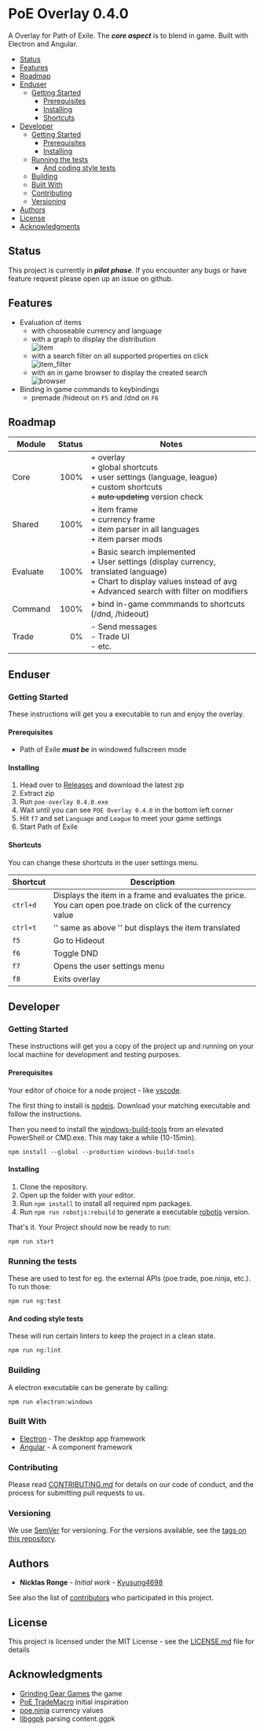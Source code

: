 # PoE Overlay 0.4.0

A Overlay for Path of Exile. The ***core aspect*** is to blend in game. Built with Electron and Angular. 

<!-- TOC -->
- [Status](#status)
- [Features](#features)
- [Roadmap](#roadmap)
- [Enduser](#enduser)
    - [Getting Started](#getting-started)
        - [Prerequisites](#prerequisites)
        - [Installing](#installing)
        - [Shortcuts](#shortcuts)
- [Developer](#developer)
    - [Getting Started](#getting-started-1)
        - [Prerequisites](#prerequisites-1)
        - [Installing](#installing-1)
    - [Running the tests](#running-the-tests)
        - [And coding style tests](#and-coding-style-tests)
    - [Building](#building)
    - [Built With](#built-with)
    - [Contributing](#contributing)
    - [Versioning](#versioning)
- [Authors](#authors)
- [License](#license)
- [Acknowledgments](#acknowledgments)
<!-- /TOC -->

## Status

This project is currently in ***pilot phase***. If you encounter any bugs or have feature request please open up an issue on github.

## Features

* Evaluation of items
    * with chooseable currency and language
    * with a graph to display the distribution<br> ![item](img/item.jpg)
    * with a search filter on all supported properties on click<br> ![item_filter](img/item_filter.jpg)
    * with an in game browser to display the created search<br> ![browser](img/item_browser.jpg)
* Binding in game commands to keybindings
    * premade /hideout on `F5` and /dnd on `F6`

## Roadmap

| Module        | Status        | Notes   |
| ------------- |-------------: | ------- |
| Core | 100% | + overlay<br>+ global shortcuts<br>+ user settings (language, league)<br>+ custom shortcuts<br>+ ~~auto updating~~ version check
| Shared | 100% | + item frame<br>+ currency frame<br>+ item parser in all languages<br>+ item parser mods
| Evaluate         | 100%           | + Basic search implemented <br>+ User settings (display currency, translated language) <br>+ Chart to display values instead of avg <br>+ Advanced search with filter on modifiers |
| Command        | 100%            | + bind in-game commmands to shortcuts (/dnd, /hideout) |
| Trade      | 0%           | - Send messages<br>- Trade UI<br>- etc.       |


## Enduser

### Getting Started

These instructions will get you a executable to run and enjoy the overlay.

#### Prerequisites

* Path of Exile ***must be*** in windowed fullscreen mode

#### Installing

1. Head over to [Releases](https://github.com/Kyusung4698/PoE-Overlay/releases) and download the latest zip
2. Extract zip
3. Run `poe-overlay 0.4.0.exe`
4. Wait until you can see `POE Overlay 0.4.0` in the bottom left corner
5. Hit `f7` and set `Language` and `League` to meet your game settings
6. Start Path of Exile

#### Shortcuts

You can change these shortcuts in the user settings menu.

|Shortcut   |Description
|---        |---	    
| `ctrl+d`  | Displays the item in a frame and evaluates the price. You can open poe.trade on click of the currency value
| `ctrl+t`  | '' same as above '' but displays the item translated
| `f5`      | Go to Hideout
| `f6`      | Toggle DND
| `f7`      | Opens the user settings menu
| `f8`      | Exits overlay

## Developer

### Getting Started

These instructions will get you a copy of the project up and running on your local machine for development and testing purposes.

#### Prerequisites

Your editor of choice for a node project - like [vscode](https://code.visualstudio.com/).

The first thing to install is [nodejs](https://nodejs.org/en/). Download your matching executable and follow the instructions.

Then you need to install the [windows-build-tools](https://github.com/felixrieseberg/windows-build-tools) from an elevated PowerShell or CMD.exe. This may take a while (10-15min).
```
npm install --global --production windows-build-tools
```

#### Installing

1. Clone the repository. 
2. Open up the folder with your editor.
3. Run ```npm install``` to install all required npm packages.
4. Run ```npm run robotjs:rebuild``` to generate a executable [robotjs](https://github.com/octalmage/robotjs) version.

That's it. Your Project should now be ready to run:
```
npm run start
```

### Running the tests

These are used to test for eg. the external APIs (poe.trade, poe.ninja, etc.). To run those:
```
npm run ng:test
```

#### And coding style tests

These will run certain linters to keep the project in a clean state.

```
npm run ng:lint
```

### Building

A electron executable can be generate by calling:
```
npm run electron:windows
```

### Built With

* [Electron](https://electronjs.org/) - The desktop app framework
* [Angular](https://angular.io/) - A component framework

### Contributing

Please read [CONTRIBUTING.md](CONTRIBUTING.md) for details on our code of conduct, and the process for submitting pull requests to us.

### Versioning

We use [SemVer](http://semver.org/) for versioning. For the versions available, see the [tags on this repository](https://github.com/Kyusung4698/PoE-Overlay/tags). 

## Authors

* **Nicklas Ronge** - *Initial work* - [Kyusung4698](https://github.com/Kyusung4698)

See also the list of [contributors](https://github.com/Kyusung4698/PoE-Overlay/contributors) who participated in this project.

## License

This project is licensed under the MIT License - see the [LICENSE.md](LICENSE.md) file for details

## Acknowledgments

* [Grinding Gear Games](https://www.pathofexile.com/) the game
* [PoE TradeMacro](https://github.com/PoE-TradeMacro/POE-TradeMacro) initial inspiration
* [poe.ninja](https://poe.ninja/) currency values
* [libggpk](https://github.com/MuxaJIbI4/libggpk) parsing content.ggpk
